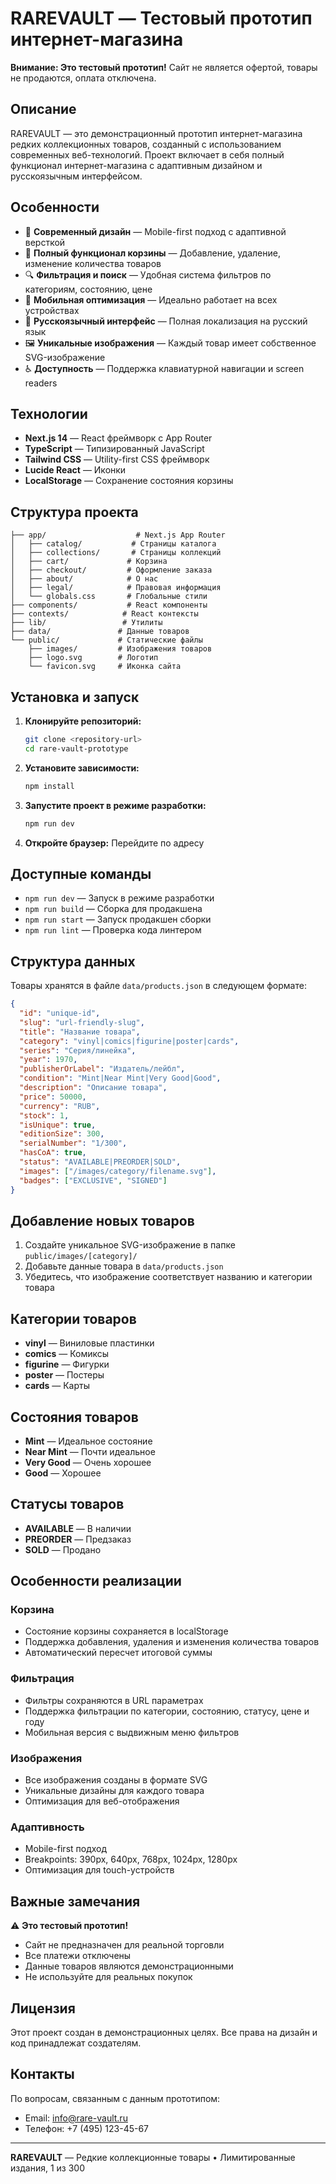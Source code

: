 # RAREVAULT — Тестовый прототип интернет-магазина

**Внимание: Это тестовый прототип!** Сайт не является офертой, товары не продаются, оплата отключена.

## Описание

RAREVAULT — это демонстрационный прототип интернет-магазина редких коллекционных товаров, созданный с использованием современных веб-технологий. Проект включает в себя полный функционал интернет-магазина с адаптивным дизайном и русскоязычным интерфейсом.

## Особенности

- 🎨 **Современный дизайн** — Mobile-first подход с адаптивной версткой
- 🛒 **Полный функционал корзины** — Добавление, удаление, изменение количества товаров
- 🔍 **Фильтрация и поиск** — Удобная система фильтров по категориям, состоянию, цене
- 📱 **Мобильная оптимизация** — Идеально работает на всех устройствах
- 🎯 **Русскоязычный интерфейс** — Полная локализация на русский язык
- 🖼️ **Уникальные изображения** — Каждый товар имеет собственное SVG-изображение
- ♿ **Доступность** — Поддержка клавиатурной навигации и screen readers

## Технологии

- **Next.js 14** — React фреймворк с App Router
- **TypeScript** — Типизированный JavaScript
- **Tailwind CSS** — Utility-first CSS фреймворк
- **Lucide React** — Иконки
- **LocalStorage** — Сохранение состояния корзины

## Структура проекта

```
├── app/                    # Next.js App Router
│   ├── catalog/           # Страницы каталога
│   ├── collections/       # Страницы коллекций
│   ├── cart/             # Корзина
│   ├── checkout/         # Оформление заказа
│   ├── about/            # О нас
│   ├── legal/            # Правовая информация
│   └── globals.css       # Глобальные стили
├── components/           # React компоненты
├── contexts/            # React контексты
├── lib/                 # Утилиты
├── data/               # Данные товаров
└── public/             # Статические файлы
    ├── images/         # Изображения товаров
    ├── logo.svg        # Логотип
    └── favicon.svg     # Иконка сайта
```

## Установка и запуск

1. **Клонируйте репозиторий:**
   ```bash
   git clone <repository-url>
   cd rare-vault-prototype
   ```

2. **Установите зависимости:**
   ```bash
   npm install
   ```

3. **Запустите проект в режиме разработки:**
   ```bash
   npm run dev
   ```

4. **Откройте браузер:**
   Перейдите по адресу [ ](http://localhost:3000)

## Доступные команды

- `npm run dev` — Запуск в режиме разработки
- `npm run build` — Сборка для продакшена
- `npm run start` — Запуск продакшен сборки
- `npm run lint` — Проверка кода линтером

## Структура данных

Товары хранятся в файле `data/products.json` в следующем формате:

```json
{
  "id": "unique-id",
  "slug": "url-friendly-slug",
  "title": "Название товара",
  "category": "vinyl|comics|figurine|poster|cards",
  "series": "Серия/линейка",
  "year": 1970,
  "publisherOrLabel": "Издатель/лейбл",
  "condition": "Mint|Near Mint|Very Good|Good",
  "description": "Описание товара",
  "price": 50000,
  "currency": "RUB",
  "stock": 1,
  "isUnique": true,
  "editionSize": 300,
  "serialNumber": "1/300",
  "hasCoA": true,
  "status": "AVAILABLE|PREORDER|SOLD",
  "images": ["/images/category/filename.svg"],
  "badges": ["EXCLUSIVE", "SIGNED"]
}
```

## Добавление новых товаров

1. Создайте уникальное SVG-изображение в папке `public/images/[category]/`
2. Добавьте данные товара в `data/products.json`
3. Убедитесь, что изображение соответствует названию и категории товара

## Категории товаров

- **vinyl** — Виниловые пластинки
- **comics** — Комиксы
- **figurine** — Фигурки
- **poster** — Постеры
- **cards** — Карты

## Состояния товаров

- **Mint** — Идеальное состояние
- **Near Mint** — Почти идеальное
- **Very Good** — Очень хорошее
- **Good** — Хорошее

## Статусы товаров

- **AVAILABLE** — В наличии
- **PREORDER** — Предзаказ
- **SOLD** — Продано

## Особенности реализации

### Корзина
- Состояние корзины сохраняется в localStorage
- Поддержка добавления, удаления и изменения количества товаров
- Автоматический пересчет итоговой суммы

### Фильтрация
- Фильтры сохраняются в URL параметрах
- Поддержка фильтрации по категории, состоянию, статусу, цене и году
- Мобильная версия с выдвижным меню фильтров

### Изображения
- Все изображения созданы в формате SVG
- Уникальные дизайны для каждого товара
- Оптимизация для веб-отображения

### Адаптивность
- Mobile-first подход
- Breakpoints: 390px, 640px, 768px, 1024px, 1280px
- Оптимизация для touch-устройств

## Важные замечания

⚠️ **Это тестовый прототип!** 
- Сайт не предназначен для реальной торговли
- Все платежи отключены
- Данные товаров являются демонстрационными
- Не используйте для реальных покупок

## Лицензия

Этот проект создан в демонстрационных целях. Все права на дизайн и код принадлежат создателям.

## Контакты

По вопросам, связанным с данным прототипом:
- Email: info@rare-vault.ru
- Телефон: +7 (495) 123-45-67

---

**RAREVAULT** — Редкие коллекционные товары • Лимитированные издания, 1 из 300
